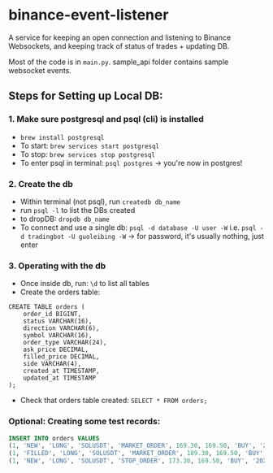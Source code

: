 # binance-event-listener
A service for keeping an open connection and listening to Binance Websockets, and keeping track of status of trades + updating DB.

Most of the code is in `main.py`. sample_api folder contains sample websocket events. 

## Steps for Setting up Local DB:

### 1. Make sure postgresql and psql (cli) is installed
- `brew install postgresql`
- To start: `brew services start postgresql`
- To stop: `brew services stop postgresql`
- To enter psql in terminal: `psql postgres` -> you're now in postgres! 

### 2. Create the db
- Within terminal (not psql), run `createdb db_name`  
- run `psql -l` to list the DBs created  
- to dropDB: `dropdb db_name`  
- To connect and use a single db: `psql -d database -U user -W` i.e. `psql -d tradingbot -U guoleibing -W`   -> for password, it's usually nothing, just enter

### 3. Operating with the db
- Once inside db, run: `\d` to list all tables
- Create the orders table:

```
CREATE TABLE orders (
	order_id BIGINT,
	status VARCHAR(16),
	direction VARCHAR(6),
	symbol VARCHAR(16),
	order_type VARCHAR(24),
	ask_price DECIMAL,
	filled_price DECIMAL,
	side VARCHAR(4),
	created_at TIMESTAMP,
	updated_at TIMESTAMP
);

```
- Check that orders table created: `SELECT * FROM orders;`

### Optional: Creating some test records:

```sql
INSERT INTO orders VALUES 
(1, 'NEW', 'LONG', 'SOLUSDT', 'MARKET_ORDER', 169.30, 169.50, 'BUY', '2025-05-26 14:00:00', '2025-05-26 14:00:00'),
(1, 'FILLED', 'LONG', 'SOLUSDT', 'MARKET_ORDER', 189.30, 169.50, 'BUY', '2025-05-26 14:00:00', '2025-05-26 13:00:00'),
(1, 'NEW', 'LONG', 'SOLUSDT', 'STOP_ORDER', 173.30, 169.50, 'BUY', '2025-05-26 14:00:00', '2025-05-26 15:00:00');
```
